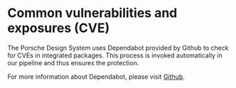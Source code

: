 # Common vulnerabilities and exposures (CVE)

The Porsche Design System uses Dependabot provided by Github to check for CVEs in integrated packages. 
This process is invoked automatically in our pipeline and thus ensures the protection. 

For more information about Dependabot, please visit [Github](https://docs.github.com/en/code-security/supply-chain-security/managing-vulnerabilities-in-your-projects-dependencies).